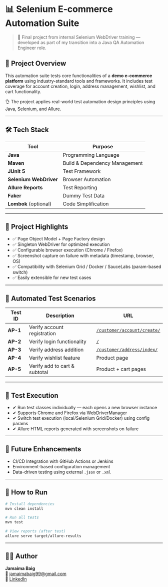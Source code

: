 # 📊 Selenium E-commerce Automation Suite

> 📌 Final project from internal Selenium WebDriver training — developed as part of my transition into a Java QA Automation Engineer role.

## 🚀 Project Overview

This automation suite tests core functionalities of a **demo e-commerce platform** using industry-standard tools and frameworks. It includes test coverage for account creation, login, address management, wishlist, and cart functionality.

👌 The project applies real-world test automation design principles using Java, Selenium, and Allure.

---

## 🛠️ Tech Stack

| Tool | Purpose |
|------|---------|
| **Java** | Programming Language |
| **Maven** | Build & Dependency Management |
| **JUnit 5** | Test Framework |
| **Selenium WebDriver** | Browser Automation |
| **Allure Reports** | Test Reporting |
| **Faker** | Dummy Test Data |
| **Lombok** (optional) | Code Simplification |

---

## 📂 Project Highlights

- ✅ Page Object Model + Page Factory design
- ✅ Singleton WebDriver for optimized execution
- ✅ Configurable browser execution (Chrome / Firefox)
- ✅ Screenshot capture on failure with metadata (timestamp, browser, OS)
- ✅ Compatibility with Selenium Grid / Docker / SauceLabs (param-based switch)
- ✅ Easily extensible for new test cases

---

## 🧪 Automated Test Scenarios

| Test ID | Description | URL |
|--------|-------------|-----|
| **AP-1** | Verify account registration | [`/customer/account/create/`](https://magento.softwaretestingboard.com/customer/account/create/) |
| **AP-2** | Verify login functionality | [`/`](https://magento.softwaretestingboard.com) |
| **AP-3** | Verify address addition | [`/customer/address/index/`](https://magento.softwaretestingboard.com/customer/address/index/) |
| **AP-4** | Verify wishlist feature | Product page |
| **AP-5** | Verify add to cart & subtotal | Product + cart pages |

---

## 🧪 Test Execution

- ✔ Run test classes individually — each opens a new browser instance
- ✔ Supports Chrome and Firefox via WebDriverManager
- ✔ Switch test execution (local/Selenium Grid/Docker) using config params
- ✔ Allure HTML reports generated with screenshots on failure

---


## 🔄 Future Enhancements 

- CI/CD Integration with GitHub Actions or Jenkins
- Environment-based configuration management
- Data-driven testing using external `.json` or `.xml`

---

## 📌 How to Run

```bash
# Install dependencies
mvn clean install

# Run all tests
mvn test

# View reports (after test)
allure serve target/allure-results
```

---

## 🙋‍♀️ Author

**Jamaima Baig**  
📧 jamaimabaig99@gmail.com  
🔗 [LinkedIn](https://www.linkedin.com/in/jamaima-baig-3116381b0/) 


